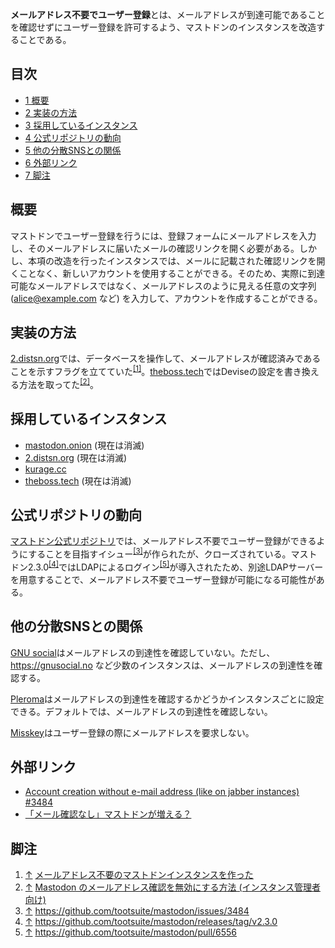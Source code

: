 <div>

**メールアドレス不要でユーザー登録**とは、メールアドレスが到達可能であることを確認せずにユーザー登録を許可するよう、マストドンのインスタンスを改造することである。

<div>

<div lang="ja" dir="ltr">

## 目次

</div>

-   [1 概要](#.E6.A6.82.E8.A6.81)
-   [2 実装の方法](#.E5.AE.9F.E8.A3.85.E3.81.AE.E6.96.B9.E6.B3.95)
-   [3 採用しているインスタンス](#.E6.8E.A1.E7.94.A8.E3.81.97.E3.81.A6.E3.81.84.E3.82.8B.E3.82.A4.E3.83.B3.E3.82.B9.E3.82.BF.E3.83.B3.E3.82.B9)
-   [4 公式リポジトリの動向](#.E5.85.AC.E5.BC.8F.E3.83.AA.E3.83.9D.E3.82.B8.E3.83.88.E3.83.AA.E3.81.AE.E5.8B.95.E5.90.91)
-   [5 他の分散SNSとの関係](#.E4.BB.96.E3.81.AE.E5.88.86.E6.95.A3SNS.E3.81.A8.E3.81.AE.E9.96.A2.E4.BF.82)
-   [6 外部リンク](#.E5.A4.96.E9.83.A8.E3.83.AA.E3.83.B3.E3.82.AF)
-   [7 脚注](#.E8.84.9A.E6.B3.A8)

</div>

## 概要

マストドンでユーザー登録を行うには、登録フォームにメールアドレスを入力し、そのメールアドレスに届いたメールの確認リンクを開く必要がある。しかし、本項の改造を行ったインスタンスでは、メールに記載された確認リンクを開くことなく、新しいアカウントを使用することができる。そのため、実際に到達可能なメールアドレスではなく、メールアドレスのように見える任意の文字列 (alice@example.com など) を入力して、アカウントを作成することができる。

## 実装の方法

[2.distsn.org](/2.distsn.org "2.distsn.org")では、データベースを操作して、メールアドレスが確認済みであることを示すフラグを立てていた<sup>[\[1\]](#cite_note-1)</sup>。[theboss.tech](/Theboss.tech "Theboss.tech")ではDeviseの設定を書き換える方法を取ってた<sup>[\[2\]](#cite_note-2)</sup>。

## 採用しているインスタンス

-   [mastodon.onion](/Mastodon.onion "Mastodon.onion") (現在は消滅)
-   [2.distsn.org](/2.distsn.org "2.distsn.org") (現在は消滅)
-   [kurage.cc](/Kurage.cc "Kurage.cc")
-   [theboss.tech](/Theboss.tech "Theboss.tech") (現在は消滅)

## 公式リポジトリの動向

[マストドン公式リポジトリ](/%E3%83%9E%E3%82%B9%E3%83%88%E3%83%89%E3%83%B3%E5%85%AC%E5%BC%8F%E3%83%AA%E3%83%9D%E3%82%B8%E3%83%88%E3%83%AA "マストドン公式リポジトリ")では、メールアドレス不要でユーザー登録ができるようにすることを目指すイシュー<sup>[\[3\]](#cite_note-3)</sup>が作られたが、クローズされている。マストドン2.3.0<sup>[\[4\]](#cite_note-4)</sup>ではLDAPによるログイン<sup>[\[5\]](#cite_note-5)</sup>が導入されたため、別途LDAPサーバーを用意することで、メールアドレス不要でユーザー登録が可能になる可能性がある。

## 他の分散SNSとの関係

[GNU social](/GNU_social "GNU social")はメールアドレスの到達性を確認していない。ただし、<a href="https://gnusocial.no" rel="nofollow">https://gnusocial.no</a> など少数のインスタンスは、メールアドレスの到達性を確認する。

[Pleroma](/Pleroma "Pleroma")はメールアドレスの到達性を確認するかどうかインスタンスごとに設定できる。デフォルトでは、メールアドレスの到達性を確認しない。

[Misskey](/Misskey "Misskey")はユーザー登録の際にメールアドレスを要求しない。

## 外部リンク

-   <a href="https://github.com/tootsuite/mastodon/issues/3484" rel="nofollow">Account creation without e-mail address (like on jabber instances) #3484</a>
-   <a href="http://www.itmedia.co.jp/news/articles/1801/13/news037.html" rel="nofollow">「メール確認なし」マストドンが増える？</a>

## 脚注

<div>

1.  [↑](#cite_ref-1) <a href="https://hakabahitoyo.wordpress.com/2017/09/30/mastodon-without-mail/" rel="nofollow">メールアドレス不要のマストドンインスタンスを作った</a>
2.  [↑](#cite_ref-2) <a href="https://theboss.github.io/blog/2018/01/09/mastodon-allow-unconfirmed-email/" rel="nofollow">Mastodon のメールアドレス確認を無効にする方法 (インスタンス管理者向け)</a>
3.  [↑](#cite_ref-3) <a href="https://github.com/tootsuite/mastodon/issues/3484" rel="nofollow">https://github.com/tootsuite/mastodon/issues/3484</a>
4.  [↑](#cite_ref-4) <a href="https://github.com/tootsuite/mastodon/releases/tag/v2.3.0" rel="nofollow">https://github.com/tootsuite/mastodon/releases/tag/v2.3.0</a>
5.  [↑](#cite_ref-5) <a href="https://github.com/tootsuite/mastodon/pull/6556" rel="nofollow">https://github.com/tootsuite/mastodon/pull/6556</a>

</div>

</div>
